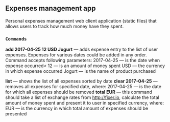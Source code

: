 ## Expenses management app

Personal expenses management web client application (static files) that allows
users to track how much money have they spent.

### `Commands`

**add 2017-04-25 12 USD Jogurt** — adds expense entry to the list of user expenses.
Expenses for various dates could be added in any order.
Command accepts following parameters:
2017-04-25 — is the date when expense occurred<
12 — is an amount of money spent
USD — the currency in which expense occurred
Jogurt — is the name of product purchased

**list** — shows the list of all expenses sorted by date
**clear 2017-04-25** — removes all expenses for specified date, where: 2017-04-25 — is the date for which all expenses should be removed
**total EUR** — this command should take a list of exchange rates from http://fixer.io, calculate the total amount of money spent and present it to user in specified currency, where:
EUR — is the currency in which total amount of expenses should be presented
